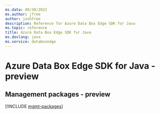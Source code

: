 ```yaml
---
ms.data: 09/30/2022
ms.author: jfree
author: joshfree
description: Reference for Azure Data Box Edge SDK for Java
ms.topic: reference
title: Azure Data Box Edge SDK for Java
ms.devlang: java
ms.service: databoxedge
---
```

# Azure Data Box Edge SDK for Java - preview

## Management packages - preview
[!INCLUDE [mgmt-packages](data-box-edge-mgmt-index.md)]
